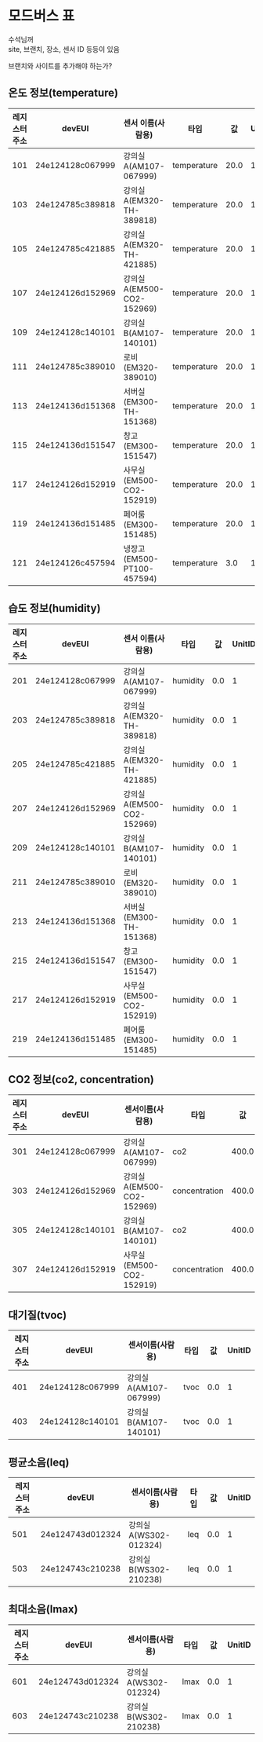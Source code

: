 # 모드버스 표

수석님꺼  
site, 브랜치, 장소, 센서 ID 등등이 있음

브랜치와 사이트를 추가해야 하는가?


## 온도 정보(temperature)

| 레지스터 주소 | devEUI | 센서 이름(사람용) | 타입 | 값  | UnitID |
| --- | --- | --- | --- | --- | --- |
| 101 | 24e124128c067999 | 강의실A(AM107-067999) | temperature | 20.0 | 1 |
| 103 | 24e124785c389818 | 강의실A(EM320-TH-389818) | temperature | 20.0 | 1 |
| 105  | 24e124785c421885 | 강의실A(EM320-TH-421885) | temperature | 20.0 | 1 |
| 107 | 24e124126d152969 | 강의실A(EM500-CO2-152969) | temperature | 20.0 | 1 |
| 109 | 24e124128c140101 | 강의실B(AM107-140101) | temperature | 20.0 | 1 |
| 111 | 24e124785c389010 | 로비(EM320-389010) | temperature | 20.0 | 1 |
| 113 | 24e124136d151368 | 서버실(EM300-TH-151368) | temperature | 20.0 | 1 |
| 115 | 24e124136d151547 | 창고(EM300-151547) | temperature | 20.0 | 1 |
| 117 | 24e124126d152919 | 사무실(EM500-CO2-152919) | temperature | 20.0 | 1 |
| 119 | 24e124136d151485 | 페어룸(EM300-151485) | temperature | 20.0 | 1 |
| 121 | 24e124126c457594 | 냉장고(EM500-PT100-457594) | temperature | 3.0 | 1 |

## 습도 정보(humidity)

| 레지스터 주소 | devEUI | 센서 이름(사람용) | 타입 | 값 | UnitID |
| --- | --- | --- | --- | --- | --- |
| 201 | 24e124128c067999 | 강의실A(AM107-067999) | humidity | 0.0 | 1 |
| 203 | 24e124785c389818 | 강의실A(EM320-TH-389818) | humidity | 0.0 | 1 |
| 205 | 24e124785c421885 | 강의실A(EM320-TH-421885) | humidity | 0.0 | 1 |
| 207 | 24e124126d152969 | 강의실A(EM500-CO2-152969) | humidity | 0.0 | 1 |
| 209 | 24e124128c140101 | 강의실B(AM107-140101) | humidity | 0.0 | 1 |
| 211 | 24e124785c389010 | 로비(EM320-389010) | humidity | 0.0 | 1 |
| 213 | 24e124136d151368 | 서버실(EM300-TH-151368) | humidity | 0.0 | 1 |
| 215 | 24e124136d151547 | 창고(EM300-151547) | humidity | 0.0 | 1 |
| 217 | 24e124126d152919 | 사무실(EM500-CO2-152919) | humidity | 0.0 | 1 |
| 219 | 24e124136d151485 | 페어룸(EM300-151485) | humidity | 0.0 | 1 |

## CO2 정보(co2, concentration)

| 레지스터 주소 | devEUI | 센서이름(사람용) | 타입 | 값 | UnitID |
| ---| --- | --- | --- | --- | --- |
| 301 | 24e124128c067999 | 강의실A(AM107-067999) | co2 | 400.0 | 1 |
| 303 | 24e124126d152969 | 강의실A(EM500-CO2-152969) | concentration | 400.0 |1 |
| 305 | 24e124128c140101 | 강의실B(AM107-140101) | co2 | 400.0 | 1 |
| 307 | 24e124126d152919 | 사무실(EM500-CO2-152919) | concentration | 400.0 | 1 |

## 대기질(tvoc)

| 레지스터 주소 | devEUI | 센서이름(사람용) | 타입 | 값 | UnitID |
| --- | --- | --- | --- | --- | --- |
| 401 | 24e124128c067999 | 강의실A(AM107-067999) | tvoc | 0.0 | 1 |
| 403 | 24e124128c140101 | 강의실B(AM107-140101) | tvoc | 0.0 | 1 |

## 평균소음(leq)

| 레지스터 주소 | devEUI | 센서이름(사람용) | 타입 | 값 | UnitID |
| --- | --- | --- | --- | --- | --- |
| 501 | 24e124743d012324 | 강의실A(WS302-012324) | leq | 0.0 | 1 |
| 503 | 24e124743c210238 | 강의실B(WS302-210238) | leq | 0.0 | 1 |

## 최대소음(lmax)

| 레지스터 주소 | devEUI | 센서이름(사람용) | 타입 | 값 | UnitID |
| ---| --- | --- | --- | --- | --- |
| 601 | 24e124743d012324 | 강의실A(WS302-012324) | lmax | 0.0 | 1 |
| 603 | 24e124743c210238 | 강의실B(WS302-210238) | lmax | 0.0 | 1 |